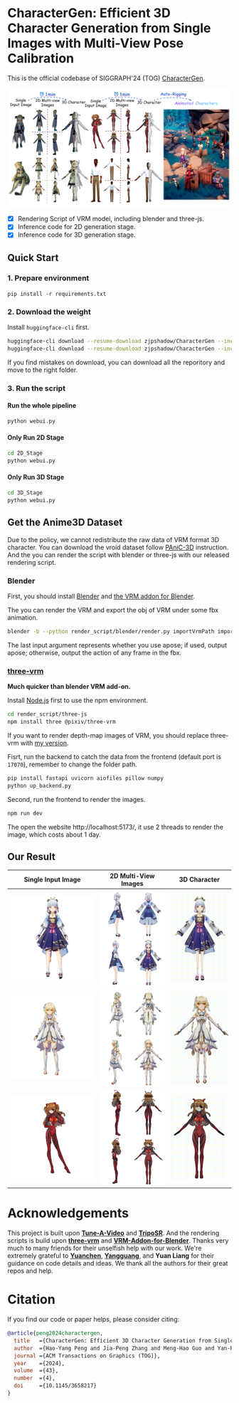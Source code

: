 # CharacterGen: Efficient 3D Character Generation from Single Images with Multi-View Pose Calibration

This is the official codebase of SIGGRAPH'24 (TOG) [CharacterGen](https://charactergen.github.io/).

![teaser](./materials/teaser.png)

- [x] Rendering Script of VRM model, including blender and three-js.
- [x] Inference code for 2D generation stage.
- [x] Inference code for 3D generation stage.

## Quick Start

### 1. Prepare environment

`pip install -r requirements.txt`

### 2. Download the weight

Install `huggingface-cli` first.

```bash
huggingface-cli download --resume-download zjpshadow/CharacterGen --include 2D_Stage/* --local-dir .
huggingface-cli download --resume-download zjpshadow/CharacterGen --include 3D_Stage/* --local-dir .
```

If you find mistakes on download, you can download all the reporitory and move to the right folder.

### 3. Run the script

#### Run the whole pipeline
```bash
python webui.py
```

#### Only Run 2D Stage

```bash
cd 2D_Stage
python webui.py
```

#### Only Run 3D Stage

```bash
cd 3D_Stage
python webui.py
```

## Get the Anime3D Dataset

Due to the policy, we cannot redistribute the raw data of VRM format 3D character.
You can download the vroid dataset follow [PAniC-3D](https://github.com/ShuhongChen/panic3d-anime-reconstruction) instruction.
And the you can render the script with blender or three-js with our released rendering script.

### Blender

First, you should install  [Blender](https://www.blender.org/) and  [the VRM addon for Blender](https://github.com/saturday06/VRM-Addon-for-Blender).

The you can render the VRM and export the obj of VRM under some fbx animation.

```bash
blender -b --python render_script/blender/render.py importVrmPath importFbxPath outputFolder [is_apose]
```

The last input argument represents whether you use apose; if used, output apose; otherwise, output the action of any frame in the fbx.

### [three-vrm](https://github.com/pixiv/three-vrm)

**Much quicker than blender VRM add-on.**

Install [Node.js](https://nodejs.org/) first to use the npm environment.

```bash
cd render_script/three-js
npm install three @pixiv/three-vrm
```

If you want to render depth-map images of VRM, you should replace three-vrm with [my version](/home/zjp/CharacterGen/render_script/three-js/src/three-vrm.js).

Fisrt, run the backend to catch the data from the frontend (default port is `17070`), remember to change the folder path.

```bash
pip install fastapi uvicorn aiofiles pillow numpy
python up_backend.py
```

Second, run the frontend to render the images.

```bash
npm run dev
```

The open the website http://localhost:5173/, it use 2 threads to render the image, which costs about 1 day.

## Our Result

| Single Input Image | 2D Multi-View Images | 3D Character |
|-------|-------|-------|
| ![](./materials/input/1.png) | ![](./materials/ours_multiview/1.png) | <img alt="threestudio" src="./materials/videos/1.gif" width="100%"> |
| ![](./materials/input/2.png) | ![](./materials/ours_multiview/2.png) | <img alt="threestudio" src="./materials/videos/2.gif" width="100%"> |
| ![](./materials/input/3.png) | ![](./materials/ours_multiview/3.png) | <img alt="threestudio" src="./materials/videos/3.gif" width="100%"> |

# Acknowledgements

This project is built upon **[Tune-A-Video](https://github.com/showlab/Tune-A-Video)** and **[TripoSR](https://github.com/VAST-AI-Research/TripoSR)**.
And the rendering scripts is build upon **[three-vrm](https://github.com/pixiv/three-vrm)** and **[VRM-Addon-for-Blender](https://github.com/saturday06/VRM-Addon-for-Blender)**.
Thanks very much to many friends for their unselfish help with our work. We're extremely grateful to **[Yuanchen](https://github.com/bennyguo)**, **[Yangguang](https://scholar.google.com/citations?user=a7AMvgkAAAAJ)**, and **Yuan Liang** for their guidance on code details and ideas.
We thank all the authors for their great repos and help.

# Citation

If you find our code or paper helps, please consider citing:

```bibtex
@article{peng2024charactergen,
  title   ={CharacterGen: Efficient 3D Character Generation from Single Images with Multi-View Pose Canonicalization}, 
  author  ={Hao-Yang Peng and Jia-Peng Zhang and Meng-Hao Guo and Yan-Pei Cao and Shi-Min Hu},
  journal ={ACM Transactions on Graphics (TOG)},
  year    ={2024},
  volume  ={43},
  number  ={4},
  doi     ={10.1145/3658217}
}
```